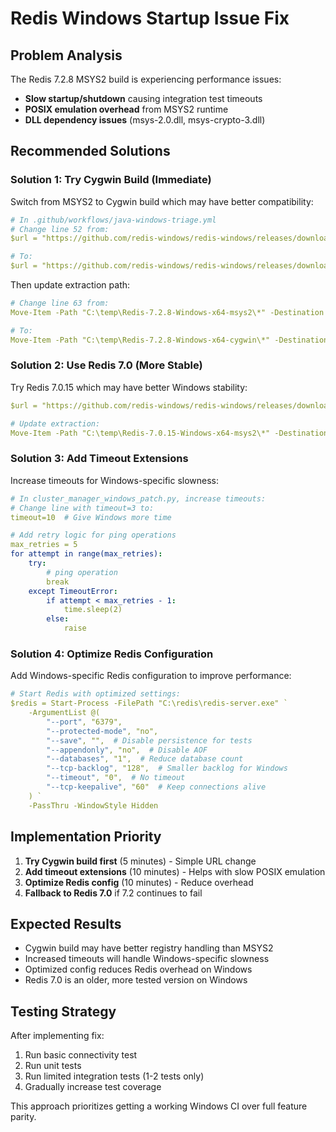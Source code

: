 # Redis Windows Startup Issue Fix

## Problem Analysis

The Redis 7.2.8 MSYS2 build is experiencing performance issues:
- **Slow startup/shutdown** causing integration test timeouts
- **POSIX emulation overhead** from MSYS2 runtime
- **DLL dependency issues** (msys-2.0.dll, msys-crypto-3.dll)

## Recommended Solutions

### Solution 1: Try Cygwin Build (Immediate)

Switch from MSYS2 to Cygwin build which may have better compatibility:

```yaml
# In .github/workflows/java-windows-triage.yml
# Change line 52 from:
$url = "https://github.com/redis-windows/redis-windows/releases/download/7.2.8/Redis-7.2.8-Windows-x64-msys2.zip"

# To:
$url = "https://github.com/redis-windows/redis-windows/releases/download/7.2.8/Redis-7.2.8-Windows-x64-cygwin.zip"
```

Then update extraction path:
```yaml
# Change line 63 from:
Move-Item -Path "C:\temp\Redis-7.2.8-Windows-x64-msys2\*" -Destination "C:\redis\" -Force

# To:
Move-Item -Path "C:\temp\Redis-7.2.8-Windows-x64-cygwin\*" -Destination "C:\redis\" -Force
```

### Solution 2: Use Redis 7.0 (More Stable)

Try Redis 7.0.15 which may have better Windows stability:

```yaml
$url = "https://github.com/redis-windows/redis-windows/releases/download/7.0.15/Redis-7.0.15-Windows-x64-msys2.zip"

# Update extraction:
Move-Item -Path "C:\temp\Redis-7.0.15-Windows-x64-msys2\*" -Destination "C:\redis\" -Force
```

### Solution 3: Add Timeout Extensions

Increase timeouts for Windows-specific slowness:

```yaml
# In cluster_manager_windows_patch.py, increase timeouts:
# Change line with timeout=3 to:
timeout=10  # Give Windows more time

# Add retry logic for ping operations
max_retries = 5
for attempt in range(max_retries):
    try:
        # ping operation
        break
    except TimeoutError:
        if attempt < max_retries - 1:
            time.sleep(2)
        else:
            raise
```

### Solution 4: Optimize Redis Configuration

Add Windows-specific Redis configuration to improve performance:

```yaml
# Start Redis with optimized settings:
$redis = Start-Process -FilePath "C:\redis\redis-server.exe" `
    -ArgumentList @(
        "--port", "6379",
        "--protected-mode", "no",
        "--save", "",  # Disable persistence for tests
        "--appendonly", "no",  # Disable AOF
        "--databases", "1",  # Reduce database count
        "--tcp-backlog", "128",  # Smaller backlog for Windows
        "--timeout", "0",  # No timeout
        "--tcp-keepalive", "60"  # Keep connections alive
    ) `
    -PassThru -WindowStyle Hidden
```

## Implementation Priority

1. **Try Cygwin build first** (5 minutes) - Simple URL change
2. **Add timeout extensions** (10 minutes) - Helps with slow POSIX emulation
3. **Optimize Redis config** (10 minutes) - Reduce overhead
4. **Fallback to Redis 7.0** if 7.2 continues to fail

## Expected Results

- Cygwin build may have better registry handling than MSYS2
- Increased timeouts will handle Windows-specific slowness
- Optimized config reduces Redis overhead on Windows
- Redis 7.0 is an older, more tested version on Windows

## Testing Strategy

After implementing fix:
1. Run basic connectivity test
2. Run unit tests
3. Run limited integration tests (1-2 tests only)
4. Gradually increase test coverage

This approach prioritizes getting a working Windows CI over full feature parity.